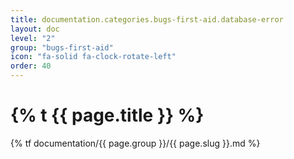 ```yaml
---
title: documentation.categories.bugs-first-aid.database-error
layout: doc
level: "2"
group: "bugs-first-aid"
icon: "fa-solid fa-clock-rotate-left"
order: 40
---
```


# {% t {{ page.title }} %}

{% tf documentation/{{ page.group }}/{{ page.slug }}.md %}
